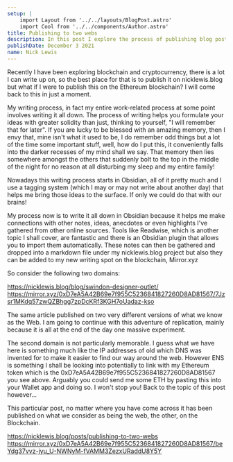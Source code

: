 ```yaml
---
setup: |
    import Layout from '../../layouts/BlogPost.astro'
    import Cool from '../../components/Author.astro'
title: Publishing to two webs
description: In this post I explore the process of publishing blog posts to two very different webs!
publishDate: December 3 2021
name: Nick Lewis
---
```


Recently I have been exploring blockchain and cryptocurrency, there is a lot I can write up on, so the best place for that is to publish it on nicklewis.blog but what if I were to publish this on the Ethereum blockchain? I will come back to this in just a moment.

My writing process, in fact my entire work-related process at some point involves writing it all down. The process of writing helps you formulate your ideas with greater solidity than just, thinking to yourself, "I will remember that for later". If you are lucky to be blessed with an amazing memory, then I envy that, mine isn't what it used to be, I do remember odd things but a lot of the time some important stuff, well, how do I put this, it conveniently falls into the darker recesses of my mind shall we say. That memory then lies somewhere amongst the others that suddenly bolt to the top in the middle of the night for no reason at all disturbing my sleep and my entire family! 

Nowadays this writing process starts in Obsidian, all of it pretty much and I use a tagging system (which I may or may not write about another day) that helps me bring those ideas to the surface. If only we could do that with our brains!

My process now is to write it all down in Obsidian because it helps me make connections with other notes, ideas, anecdotes or even highlights I've gathered from other online sources.  Tools like Readwise, which is another topic I shall cover, are fantastic and there is an Obsidian plugin that allows you to import them automatically. These notes can then be gathered and dropped into a markdown file under my nicklewis.blog project but also they can be added to my new writing spot on the blockchain, Mirror.xyz

So consider the following two domains:

https://nicklewis.blog/blog/swindon-designer-outlet/
https://mirror.xyz/0xD7eA5A42B69e7f955C5236841827260D8AD81567/7Jzsr1MKdq57zwQZBhgg7zpDcKRf3KGH7oUadaz-kso

The same article published on two very different versions of what we know as the Web. I am going to continue with this adventure of replication, mainly because it is all at the end of the day one massive experiment.

The second domain is not particularly memorable. I guess what we have here is something much like the IP addresses of old which DNS was invented for to make it easier to find our way around the web. However ENS is something I shall be looking into potentially to link with my Ethereum token which is the 0xD7eA5A42B69e7f955C5236841827260D8AD81567 you see above. Arguably you could send me some ETH by pasting this into your Wallet app and doing so. I won't stop you! Back to the topic of this post however...

This particular post, no matter where you have come across it has been published on what we consider as being the web, the other, on the Blockchain. 

https://nicklewis.blog/posts/publishing-to-two-webs
https://mirror.xyz/0xD7eA5A42B69e7f955C5236841827260D8AD81567/beYdg37vvz-jyu_U-NWNyM-fVAMM3ZezxURaddU8Y5Y
